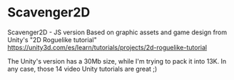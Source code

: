 # Scavenger2D
Scavenger2D - JS version
Based on graphic assets and game design from Unity's "2D Roguelike tutorial"
https://unity3d.com/es/learn/tutorials/projects/2d-roguelike-tutorial

The Unity's version has a 30Mb size, while I'm trying to pack it into 13K.
In any case, those 14 video Unity tutorials are great ;)
